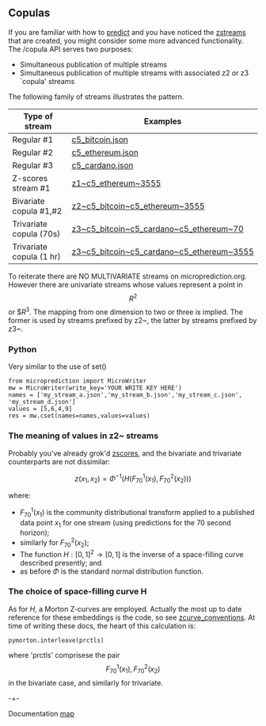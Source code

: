 

## Copulas

If you are familiar with how to [predict](https://microprediction.github.io/microprediction/predict.html) and
you have noticed the [zstreams](https://microprediction.github.io/microprediction/zstreams.html) that are created, you
might consider some more advanced functionality. The /copula API serves two purposes:

 - Simultaneous publication of multiple streams
 - Simultaneous publication of multiple streams with associated z2 or z3 `copula' streams 

The following family of streams illustrates the pattern.
    
     
| Type of stream           | Examples                                                                                                                                            |
|--------------------------|-----------------------------------------------------------------------------------------------------------------------------------------------------|
| Regular #1               | [c5_bitcoin.json](https://www.microprediction.org/stream_dashboard.html?stream=c5_bitcoin)                                                          |
| Regular #2               | [c5_ethereum.json](https://www.microprediction.org/stream_dashboard.html?stream=c5_ethereum)                                                        |
| Regular #3               | [c5_cardano.json](https://www.microprediction.org/stream_dashboard.html?stream=c5_cardano)                                                          |
| Z-scores stream #1       | [z1~c5_ethereum~3555](https://www.microprediction.org/stream_dashboard.html?stream=z1~c5_ethereum~3555)                                             |
| Bivariate copula #1,#2   | [z2~c5_bitcoin~c5_ethereum~3555](https://www.microprediction.org/stream_dashboard.html?stream=z2~c5_bitcoin~c5_ethereum~3555)                       |
| Trivariate copula (70s)  | [z3~c5_bitcoin~c5_cardano~c5_ethereum~70](https://www.microprediction.org/stream_dashboard.html?stream=z3~c5_bitcoin~c5_cardano~c5_ethereum~70)     |         
| Trivariate copula (1 hr) | [z3~c5_bitcoin~c5_cardano~c5_ethereum~3555](https://www.microprediction.org/stream_dashboard.html?stream=z3~c5_bitcoin~c5_cardano~c5_ethereum~3555) |         


To reiterate there are NO MULTIVARIATE streams on microprediction.org. However there are
univariate streams whose values represent a point in $$R^2$$ or $$R^3$. The mapping from one dimension to 
two or three is implied. The former is used by streams prefixed by z2~, the latter by streams prefixed by
z3~.

### Python 
Very similar to the use of set()

    from microprediction import MicroWriter
    mw = MicroWriter(write_key='YOUR WRITE KEY HERE')
    names = ['my_stream_a.json','my_stream_b.json','my_stream_c.json', 'my_stream_d.json']
    values = [5,6,4,9]
    res = mw.cset(names=names,values=values)

### The meaning of values in z2~ streams
Probably you've already grok'd [zscores](https://microprediction.github.io/microprediction/zscores.html), and the bivariate and trivariate counterparts
are not dissimilar:

$$ z(x_1,x_2) = \Phi^{-1} \left( H\left( F^1_{70}(x_1), F^2_{70}(x_2) \right) \right) $$

where:
  - $F^1_{70}(x_1)$ is the community distributional transform applied to a published 
data point $x_1$ for one stream (using predictions for the 70 second horizon); 
  - similarly for $F^2_{70}(x_2)$; 
  - The function $H:[0,1]^2 \rightarrow [0,1]$ is the inverse of a space-filling curve described presently; and
  - as before $\Phi$ is the standard normal distribution function.

### The choice of space-filling curve H

As for *H*, a Morton Z-curves are employed. Actually the most up to date
reference for these embeddings is the code, so see [zcurve_conventions](https://github.com/microprediction/microconventions/blob/master/microconventions/zcurve_conventions.py). At time of
writing these docs, the heart of this calculation is:

    pymorton.interleave(prctls)

where 'prctls' comprisese the pair $$F^1_{70}(x_1), F^2_{70}(x_2)$$ in the bivariate case, and similarly for trivariate.  

-+-

Documentation [map](https://microprediction.github.io/microprediction/map.html)
  